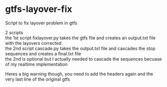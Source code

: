 # gtfs-layover-fix
Script to fix layover problem in gtfs

2 scripts  
the 1st script fixlayover.py takes the gtfs file and creates an output.txt file with the layovers corrected  
the 2nd script cascade.py takes the output.txt file and cascades the stop sequences and creates a final.txt file  
the 2nd is optional but I actually needed to cascade the sequences becuase of my realtime implementation

Heres a big warning though, you need to add the headers again and the very last line of the original gtfs

